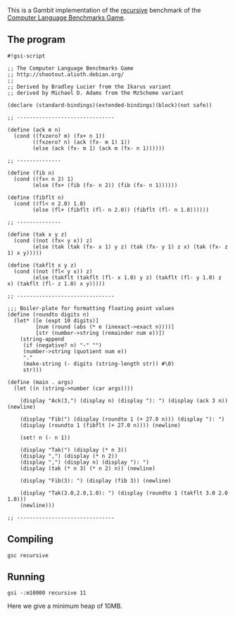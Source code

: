 This is a Gambit implementation of the
[recursive](http://shootout.alioth.debian.org/gp4sandbox/benchmark.php?test=recursive&lang=all)
benchmark of the [Computer Language Benchmarks
Game](Programming_language_shootout "wikilink").

## The program

    #!gsi-script
    
    ;; The Computer Language Benchmarks Game
    ;; http://shootout.alioth.debian.org/
    ;;
    ;; Derived by Bradley Lucier from the Ikarus variant
    ;; derived by Michael D. Adams from the MzScheme variant
    
    (declare (standard-bindings)(extended-bindings)(block)(not safe))
    
    ;; -------------------------------
    
    (define (ack m n)
      (cond ((fxzero? m) (fx+ n 1))
            ((fxzero? n) (ack (fx- m 1) 1))
            (else (ack (fx- m 1) (ack m (fx- n 1))))))
    
    ;; --------------
    
    (define (fib n)
      (cond ((fx< n 2) 1)
            (else (fx+ (fib (fx- n 2)) (fib (fx- n 1))))))
    
    (define (fibflt n)
      (cond ((fl< n 2.0) 1.0)
            (else (fl+ (fibflt (fl- n 2.0)) (fibflt (fl- n 1.0))))))
    
    ;; --------------
    
    (define (tak x y z)
      (cond ((not (fx< y x)) z)
            (else (tak (tak (fx- x 1) y z) (tak (fx- y 1) z x) (tak (fx- z 1) x y)))))
    
    (define (takflt x y z)
      (cond ((not (fl< y x)) z)
            (else (takflt (takflt (fl- x 1.0) y z) (takflt (fl- y 1.0) z x) (takflt (fl- z 1.0) x y)))))
    
    ;; -------------------------------
    
    ;;; Boiler-plate for formatting floating point values
    (define (roundto digits n)
      (let* ([e (expt 10 digits)]
             [num (round (abs (* e (inexact->exact n))))]
             [str (number->string (remainder num e))])
        (string-append
         (if (negative? n) "-" "")
         (number->string (quotient num e))
         "."
         (make-string (- digits (string-length str)) #\0)
         str)))
    
    (define (main . args)
      (let ((n (string->number (car args))))
    
        (display "Ack(3,") (display n) (display "): ") (display (ack 3 n)) (newline)
    
        (display "Fib(") (display (roundto 1 (+ 27.0 n))) (display "): ")
        (display (roundto 1 (fibflt (+ 27.0 n)))) (newline)
    
        (set! n (- n 1))
    
        (display "Tak(") (display (* n 3))
        (display ",") (display (* n 2))
        (display ",") (display n) (display "): ")
        (display (tak (* n 3) (* n 2) n)) (newline)
    
        (display "Fib(3): ") (display (fib 3)) (newline)
    
        (display "Tak(3.0,2.0,1.0): ") (display (roundto 1 (takflt 3.0 2.0 1.0)))
        (newline)))
    
    ;; -------------------------------

## Compiling

    gsc recursive

## Running

    gsi -:m10000 recursive 11

Here we give a minimum heap of 10MB.
